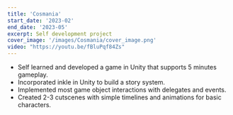 ```yaml
---
title: 'Cosmania'
start_date: '2023-02'
end_date: '2023-05'
excerpt: Self development project
cover_image: '/images/Cosmania/cover_image.png'
video: "https://youtu.be/fBluPqf84Zs"
---
```


- Self learned and developed a game in Unity that supports 5 minutes gameplay.
- Incorporated inkle in Unity to build a story system.
- Implemented most game object interactions with delegates and events.
- Created 2-3 cutscenes with simple timelines and animations for basic characters.